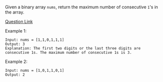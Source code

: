 Given a binary array `nums`, return the maximum number of consecutive `1`'s in the array.

[Question Link](https://leetcode.com/problems/max-consecutive-ones/)

Example 1:

```
Input: nums = [1,1,0,1,1,1]
Output: 3
Explanation: The first two digits or the last three digits are consecutive 1s. The maximum number of consecutive 1s is 3.
```

Example 2:

```
Input: nums = [1,0,1,1,0,1]
Output: 2
```